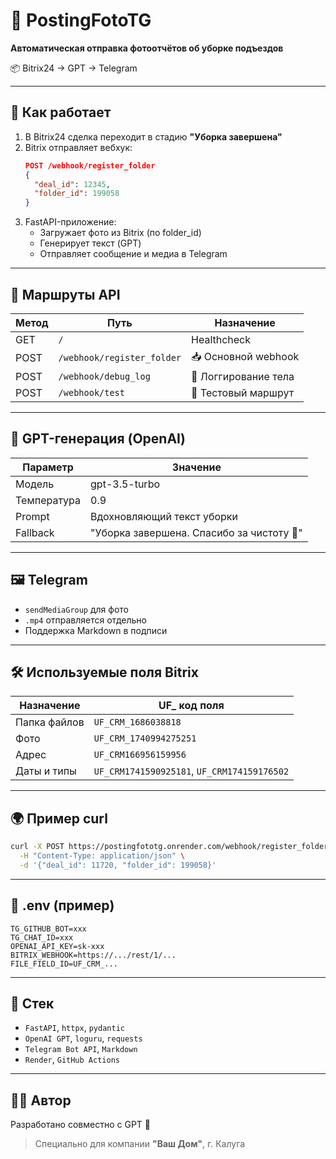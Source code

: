 # 🚀 PostingFotoTG

**Автоматическая отправка фотоотчётов об уборке подъездов**

📦 Bitrix24 → GPT → Telegram

---

## 🔧 Как работает

1. В Bitrix24 сделка переходит в стадию **"Уборка завершена"**
2. Bitrix отправляет вебхук:
   ```json
   POST /webhook/register_folder
   {
     "deal_id": 12345,
     "folder_id": 199058
   }
   ```
3. FastAPI-приложение:
   - Загружает фото из Bitrix (по folder_id)
   - Генерирует текст (GPT)
   - Отправляет сообщение и медиа в Telegram

---

## 📡 Маршруты API

| Метод | Путь                      | Назначение            |
|-------|---------------------------|------------------------|
| GET   | `/`                       | Healthcheck            |
| POST  | `/webhook/register_folder` | 📥 Основной webhook    |
| POST  | `/webhook/debug_log`     | 🐞 Логгирование тела    |
| POST  | `/webhook/test`          | 🔁 Тестовый маршрут     |

---

## 🤖 GPT-генерация (OpenAI)

| Параметр     | Значение          |
|--------------|-------------------|
| Модель       | gpt-3.5-turbo     |
| Температура  | 0.9               |
| Prompt       | Вдохновляющий текст уборки |
| Fallback     | "Уборка завершена. Спасибо за чистоту 🧹" |

---

## 🖼️ Telegram

- `sendMediaGroup` для фото
- `.mp4` отправляется отдельно
- Поддержка Markdown в подписи

---

## 🛠 Используемые поля Bitrix

| Назначение      | UF_ код поля            |
|-----------------|-------------------------|
| Папка файлов     | `UF_CRM_1686038818`     |
| Фото            | `UF_CRM_1740994275251`  |
| Адрес           | `UF_CRM166956159956`    |
| Даты и типы     | `UF_CRM1741590925181`, `UF_CRM174159176502` |

---

## 🌍 Пример curl

```bash
curl -X POST https://postingfototg.onrender.com/webhook/register_folder \
  -H "Content-Type: application/json" \
  -d '{"deal_id": 11720, "folder_id": 199058}'
```

---

## 🔐 .env (пример)

```env
TG_GITHUB_BOT=xxx
TG_CHAT_ID=xxx
OPENAI_API_KEY=sk-xxx
BITRIX_WEBHOOK=https://.../rest/1/...
FILE_FIELD_ID=UF_CRM_...
```

---

## 🧠 Стек

- `FastAPI`, `httpx`, `pydantic`
- `OpenAI GPT`, `loguru`, `requests`
- `Telegram Bot API`, `Markdown`
- `Render`, `GitHub Actions`

---

## 👨‍💻 Автор

Разработано совместно с GPT 🤖
> Специально для компании **"Ваш Дом"**, г. Калуга